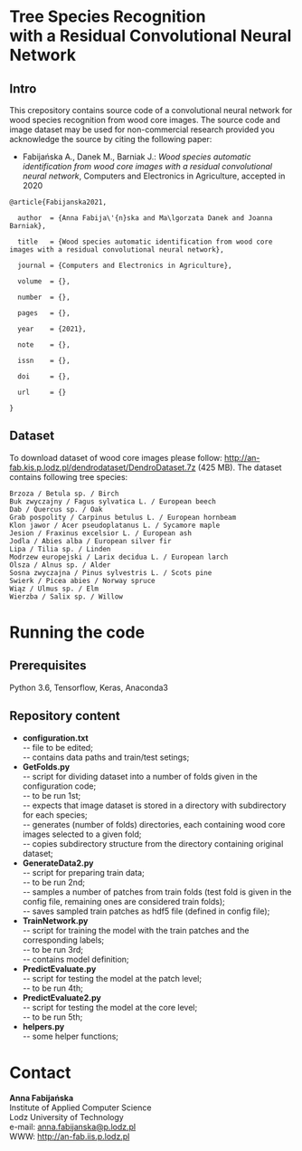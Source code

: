 # Tree Species Recognition <br> with a Residual Convolutional Neural Network

## Intro

This crepository contains source code of a convolutional neural network for wood species recognition from wood core images. The source code and image dataset may be used for non-commercial research provided you acknowledge the source by citing the following paper:

<ul>
    <li> Fabijańska A., Danek M., Barniak J.: <i>Wood species automatic identification from wood core images with a residual convolutional neural network</i>, Computers and Electronics in Agriculture, accepted in 2020 </ul>

<pre><code>@article{Fabijanska2021,<br>
  author  = {Anna Fabija\'{n}ska and Ma\lgorzata Danek and Joanna Barniak}, <br>
  title   = {Wood species automatic identification from wood core images with a residual convolutional neural network},<br>
  journal = {Computers and Electronics in Agriculture},<br>
  volume  = {},<br>
  number  = {},<br>
  pages   = {},<br>
  year 	  = {2021},<br>
  note 	  = {},</br>
  issn 	  = {},<br>
  doi 	  = {}, <br>
  url 	  = {}<br>
}</code></pre>


## Dataset 

To download dataset of wood core images please follow: http://an-fab.kis.p.lodz.pl/dendrodataset/DendroDataset.7z (425 MB). The dataset contains following tree species:

    Brzoza / Betula sp. / Birch
    Buk zwyczajny / Fagus sylvatica L. / European beech
    Dab / Quercus sp. / Oak
    Grab pospolity / Carpinus betulus L. / European hornbeam
    Klon jawor / Acer pseudoplatanus L. / Sycamore maple
    Jesion / Fraxinus excelsior L. / European ash
    Jodla / Abies alba / European silver fir
    Lipa / Tilia sp. / Linden
    Modrzew europejski / Larix decidua L. / European larch
    Olsza / Alnus sp. / Alder
    Sosna zwyczajna / Pinus sylvestris L. / Scots pine
    Swierk / Picea abies / Norway spruce
    Wiąz / Ulmus sp. / Elm 
    Wierzba / Salix sp. / Willow
    
# Running the code

## Prerequisites

Python 3.6, Tensorflow, Keras, Anaconda3

## Repository content

<ul>
  <li> <b>configuration.txt</b><br> -- file to be edited; <br> -- contains data paths and train/test setings;   
  <li> <b>GetFolds.py</b><br> -- script for dividing dataset into a number of folds given in the configuration code; <br> -- to be run 1st; <br> -- expects that image dataset is stored in a directory with subdirectory for each species; <br> -- generates (number of folds) directories, each containing wood core images selected to a given fold; <br> -- copies subdirectory structure from the directory containing original dataset;  
  <li> <b>GenerateData2.py</b><br> -- script for preparing train data; <br> -- to be run 2nd; <br> -- samples a number of patches from train folds (test fold is given in the config file, remaining ones are considered train folds); <br> -- saves sampled train patches as hdf5 file (defined in config file); 
  <li> <b>TrainNetwork.py</b><br> -- script for training the model with the train patches and the corresponding labels; <br> -- to be run 3rd; <br> -- contains model definition;
  <li> <b>PredictEvaluate.py</b><br> -- script for testing the model at the patch level; <br> -- to be run 4th;
  <li> <b>PredictEvaluate2.py</b><br> -- script for testing the model at the core level; <br> -- to be run 5th;
  <li> <b>helpers.py</b><br> -- some helper functions;
</ul>

# Contact

<b>Anna Fabijańska</b><br>
Institute of Applied Computer Science<br>
Lodz University of Technology<br>
e-mail: anna.fabijanska@p.lodz.pl<br>
WWW: http://an-fab.iis.p.lodz.pl<br>
